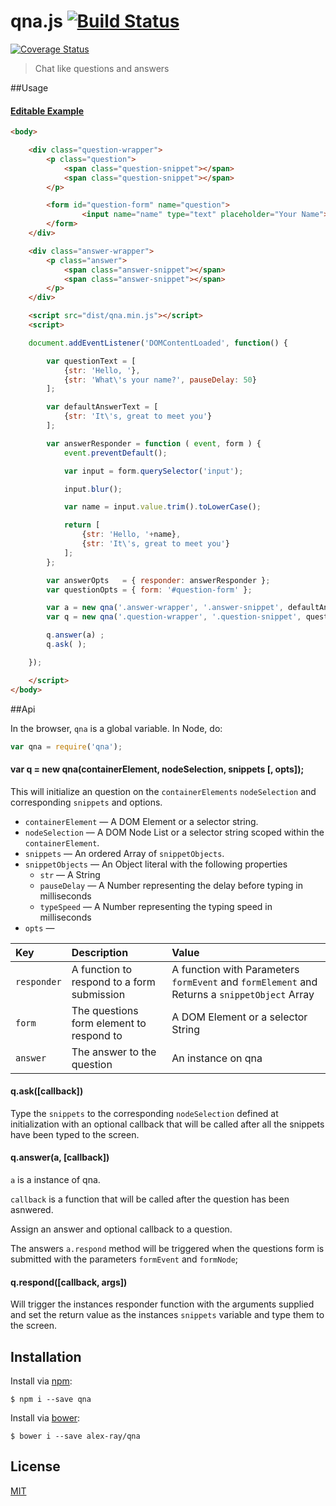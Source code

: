 # qna.js [![Build Status](https://img.shields.io/travis/Alex-ray/qna.svg?branch=master&style=flat)](https://travis-ci.org/Alex-ray/qna)
[![Coverage Status](https://img.shields.io/coveralls/Alex-ray/qna.svg?style=flat)](https://coveralls.io/r/Alex-ray/qna)

> Chat like questions and answers

##Usage

#### [Editable Example](http://jsfiddle.net/57xon9ov/7/)
```html
<body>

	<div class="question-wrapper">
	    <p class="question">
	        <span class="question-snippet"></span>
	        <span class="question-snippet"></span>
	    </p>

	    <form id="question-form" name="question">
				<input name="name" type="text" placeholder="Your Name">
	    </form>
	</div>

	<div class="answer-wrapper">
	    <p class="answer">
	        <span class="answer-snippet"></span>
	        <span class="answer-snippet"></span>
	    </p>
	</div>

	<script src="dist/qna.min.js"></script>
	<script>

	document.addEventListener('DOMContentLoaded', function() {

		var questionText = [
	        {str: 'Hello, '},
	        {str: 'What\'s your name?', pauseDelay: 50}
	    ];

	    var defaultAnswerText = [
	    	{str: 'It\'s, great to meet you'}
	    ];

	    var answerResponder = function ( event, form ) {
	    	event.preventDefault();

	    	var input = form.querySelector('input');

	    	input.blur();

	    	var name = input.value.trim().toLowerCase();

	    	return [
	    		{str: 'Hello, '+name},
	    		{str: 'It\'s, great to meet you'}
	    	];
	    };

	    var answerOpts   = { responder: answerResponder };
	    var questionOpts = { form: '#question-form' };

	    var a = new qna('.answer-wrapper', '.answer-snippet', defaultAnswerText, answerOpts);
		var q = new qna('.question-wrapper', '.question-snippet', questionText, questionOpts);

		q.answer(a) ;
		q.ask( );

	});

	</script>
</body>
```


##Api

In the browser, `qna` is a global variable. In Node, do:

```js
var qna = require('qna');
```

#### var q = new qna(containerElement, nodeSelection, snippets [, opts]);

This will initialize an question on the `containerElements` `nodeSelection` and corresponding `snippets` and options.

- `containerElement` &mdash; A DOM Element or a selector string.
- `nodeSelection`    &mdash; A DOM Node List or a selector string scoped within the `containerElement`.
- `snippets`         &mdash; An ordered Array of `snippetObjects`.
- `snippetObjects`   &mdash; An Object literal with the following properties
	- `str`          &mdash; A String
	- `pauseDelay`   &mdash; A Number representing the delay before typing in milliseconds
	- `typeSpeed`    &mdash; A Number representing the typing speed in milliseconds
- `opts`             &mdash;

Key | Description | Value
:--|:--|:--
`responder` | A function to respond to a form submission | A function with Parameters `formEvent` and `formElement` and Returns a `snippetObject` Array
`form` | The questions form element to respond to | A DOM Element or a selector String
`answer` | The answer to the question | An instance on qna

#### q.ask([callback])

Type the `snippets` to the corresponding `nodeSelection` defined at initialization with an optional callback that will be called after all the snippets have been typed to the screen.

#### q.answer(a, [callback])

`a` is a instance of qna.

`callback` is a function that will be called after the question has been asnwered.

Assign an answer and optional callback to a question.

The answers `a.respond` method will be triggered when the questions form is submitted with the parameters `formEvent` and `formNode`;

#### q.respond([callback, args])

Will trigger the instances responder function with the arguments supplied and set the return value as the instances `snippets` variable and type them to the screen.

## Installation

Install via [npm](https://npmjs.com):

```
$ npm i --save qna
```

Install via [bower](http://bower.io):

```
$ bower i --save alex-ray/qna
```

## License

[MIT](LICENSE)
